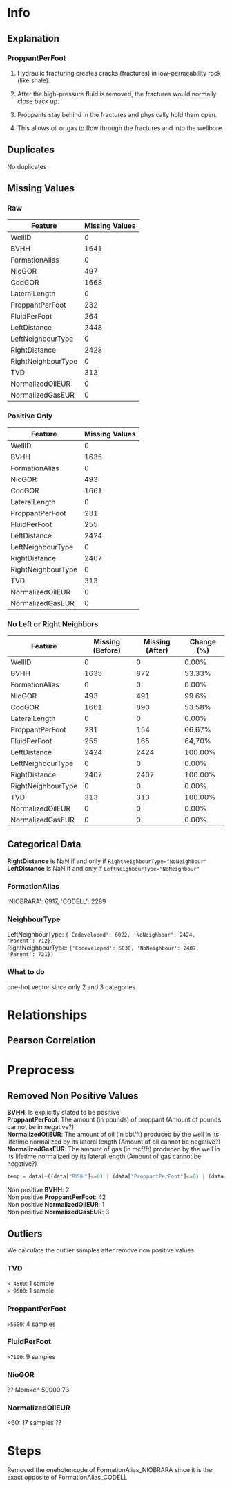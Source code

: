 # Info

## Explanation

### ProppantPerFoot

1. Hydraulic fracturing creates cracks (fractures) in low-permeability rock (like shale).

2. After the high-pressure fluid is removed, the fractures would normally close back up.

3. Proppants stay behind in the fractures and physically hold them open.

4. This allows oil or gas to flow through the fractures and into the wellbore.

## Duplicates

No duplicates

## Missing Values

### Raw

| Feature            | Missing Values |
| ------------------ | -------------- |
| WellID             | 0              |
| BVHH               | 1641           |
| FormationAlias     | 0              |
| NioGOR             | 497            |
| CodGOR             | 1668           |
| LateralLength      | 0              |
| ProppantPerFoot    | 232            |
| FluidPerFoot       | 264            |
| LeftDistance       | 2448           |
| LeftNeighbourType  | 0              |
| RightDistance      | 2428           |
| RightNeighbourType | 0              |
| TVD                | 313            |
| NormalizedOilEUR   | 0              |
| NormalizedGasEUR   | 0              |

### Positive Only

| Feature            | Missing Values |
| ------------------ | -------------- |
| WellID             | 0              |
| BVHH               | 1635           |
| FormationAlias     | 0              |
| NioGOR             | 493            |
| CodGOR             | 1661           |
| LateralLength      | 0              |
| ProppantPerFoot    | 231            |
| FluidPerFoot       | 255            |
| LeftDistance       | 2424           |
| LeftNeighbourType  | 0              |
| RightDistance      | 2407           |
| RightNeighbourType | 0              |
| TVD                | 313            |
| NormalizedOilEUR   | 0              |
| NormalizedGasEUR   | 0              |

### No Left or Right Neighbors

| Feature            | Missing (Before) | Missing (After) | Change (%) |
| ------------------ | ---------------- | --------------- | ---------- |
| WellID             | 0                | 0               | 0.00%      |
| BVHH               | 1635             | 872             | 53.33%     |
| FormationAlias     | 0                | 0               | 0.00%      |
| NioGOR             | 493              | 491             | 99.6%      |
| CodGOR             | 1661             | 890             | 53.58%     |
| LateralLength      | 0                | 0               | 0.00%      |
| ProppantPerFoot    | 231              | 154             | 66.67%     |
| FluidPerFoot       | 255              | 165             | 64,70%     |
| LeftDistance       | 2424             | 2424            | 100.00%    |
| LeftNeighbourType  | 0                | 0               | 0.00%      |
| RightDistance      | 2407             | 2407            | 100.00%    |
| RightNeighbourType | 0                | 0               | 0.00%      |
| TVD                | 313              | 313             | 100.00%    |
| NormalizedOilEUR   | 0                | 0               | 0.00%      |
| NormalizedGasEUR   | 0                | 0               | 0.00%      |

## Categorical Data

**RightDistance** is NaN if and only if `RightNeighbourType="NoNeighbour"` <br>
**LeftDistance** is NaN if and only if `LeftNeighbourType="NoNeighbour"`

### FormationAlias

'NIOBRARA': 6917, 'CODELL': 2289

### NeighbourType

LeftNeighbourType: `{'Codeveloped': 6022, 'NoNeighbour': 2424, 'Parent': 712})` <br>
RightNeighbourType: `{'Codeveloped': 6030, 'NoNeighbour': 2407, 'Parent': 721})`

### What to do

one-hot vector since only 2 and 3 categories

# Relationships

## Pearson Correlation

# Preprocess

## Removed Non Positive Values

**BVHH**: Is explicitly stated to be positive <br>
**ProppantPerFoot**: The amount (in pounds) of proppant (Amount of pounds cannot be in negative?) <br>
**NormalizedOilEUR**: The amount of oil (in bbl/ft) produced by the well in its lifetime normalized by its lateral length (Amount of oil cannot be negative?) <br>
**NormalizedGasEUR**: The amount of gas (in mcf/ft) produced by the well in its lifetime normalized by its lateral length (Amount of gas cannot be negative?) <br>

```py
temp = data[~((data["BVHH"]<=0) | (data["ProppantPerFoot"]<=0) | (data["NormalizedGasEUR"]<=0) | (data["NormalizedOilEUR"]<=0))]
```

Non positive **BVHH**: 2 <br>
Non positive **ProppantPerFoot**: 42 <br>
Non positive **NormalizedOilEUR**: 1 <br>
Non positive **NormalizedGasEUR**: 3

## Outliers

We calculate the outlier samples after remove non positive values

### TVD

`< 4500`: 1 sample <br>
`> 9500`: 1 sample

### ProppantPerFoot

`>5600`: 4 samples <br>

### FluidPerFoot

`>7100`: 9 samples

### NioGOR

??
Momken 50000:73

### NormalizedOilEUR

<60: 17 samples ??

# Steps

Removed the onehotencode of FormationAlias_NIOBRARA since it is the exact opposite of FormationAlias_CODELL

